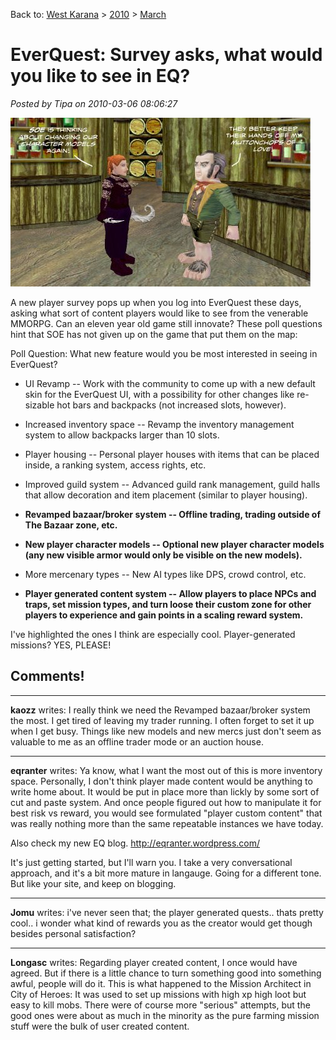 Back to: [West Karana](/posts/westkarana.md) > [2010](/posts/2010/westkarana.md) > [March](./westkarana.md)
# EverQuest: Survey asks, what would you like to see in EQ?

*Posted by Tipa on 2010-03-06 08:06:27*

![](../../../uploads/2010/03/imuttonchops.jpg "Hands off the Muttonchops!")

A new player survey pops up when you log into EverQuest these days, asking what sort of content players would like to see from the venerable MMORPG. Can an eleven year old game still innovate? These poll questions hint that SOE has not given up on the game that put them on the map:

Poll Question: What new feature would you be most interested in seeing in EverQuest?

*  UI Revamp -- Work with the community to come up with a new default skin for the EverQuest UI, with a possibility for other changes like re-sizable hot bars and backpacks (not increased slots, however).

 * Increased inventory space -- Revamp the inventory management system to allow backpacks larger than 10 slots.

 * Player housing -- Personal player houses with items that can be placed inside, a ranking system, access rights, etc.

 * Improved guild system -- Advanced guild rank management, guild halls that allow decoration and item placement (similar to player housing).

 * **Revamped bazaar/broker system -- Offline trading, trading outside of The Bazaar zone, etc.**

 * **New player character models -- Optional new player character models (any new visible armor would only be visible on the new models).**

 * More mercenary types -- New AI types like DPS, crowd control, etc.

 * **Player generated content system -- Allow players to place NPCs and traps, set mission types, and turn loose their custom zone for other players to experience and gain points in a scaling reward system.**




I've highlighted the ones I think are especially cool. Player-generated missions? YES, PLEASE!

## Comments!

---

**kaozz** writes: I really think we need the Revamped bazaar/broker system the most. I get tired of leaving my trader running. I often forget to set it up when I get busy. Things like new models and new mercs just don't seem as valuable to me as an offline trader mode or an auction house.

---

**eqranter** writes: Ya know, what I want the most out of this is more inventory space. Personally, I don't think player made content would be anything to write home about. It would be put in place more than lickly by some sort of cut and paste system. And once people figured out how to manipulate it for best risk vs reward, you would see formulated "player custom content" that was really nothing more than the same repeatable instances we have today.

Also check my new EQ blog. http://eqranter.wordpress.com/

It's just getting started, but I'll warn you. I take a very conversational approach, and it's a bit more mature in langauge. Going for a different tone. But like your site, and keep on blogging.

---

**Jomu** writes: i've never seen that; the player generated quests.. thats pretty cool.. i wonder what kind of rewards you as the creator would get though besides personal satisfaction?

---

**Longasc** writes: Regarding player created content, I once would have agreed. But if there is a little chance to turn something good into something awful, people will do it. This is what happened to the Mission Architect in City of Heroes: It was used to set up missions with high xp high loot but easy to kill mobs. There were of course more "serious" attempts, but the good ones were about as much in the minority as the pure farming mission stuff were the bulk of user created content.

